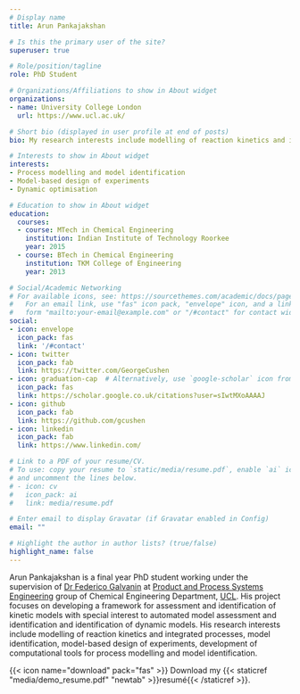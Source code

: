 ```yaml
---
# Display name
title: Arun Pankajakshan

# Is this the primary user of the site?
superuser: true

# Role/position/tagline
role: PhD Student

# Organizations/Affiliations to show in About widget
organizations:
- name: University College London
  url: https://www.ucl.ac.uk/

# Short bio (displayed in user profile at end of posts)
bio: My research interests include modelling of reaction kinetics and integrated processes, model identification, model-based design of experiments, development of computational tools for process modelling and identification.

# Interests to show in About widget
interests:
- Process modelling and model identification
- Model-based design of experiments
- Dynamic optimisation

# Education to show in About widget
education:
  courses:
  - course: MTech in Chemical Engineering
    institution: Indian Institute of Technology Roorkee
    year: 2015
  - course: BTech in Chemical Engineering
    institution: TKM College of Engineering
    year: 2013

# Social/Academic Networking
# For available icons, see: https://sourcethemes.com/academic/docs/page-builder/#icons
#   For an email link, use "fas" icon pack, "envelope" icon, and a link in the
#   form "mailto:your-email@example.com" or "/#contact" for contact widget.
social:
- icon: envelope
  icon_pack: fas
  link: '/#contact'
- icon: twitter
  icon_pack: fab
  link: https://twitter.com/GeorgeCushen
- icon: graduation-cap  # Alternatively, use `google-scholar` icon from `ai` icon pack
  icon_pack: fas
  link: https://scholar.google.co.uk/citations?user=sIwtMXoAAAAJ
- icon: github
  icon_pack: fab
  link: https://github.com/gcushen
- icon: linkedin
  icon_pack: fab
  link: https://www.linkedin.com/

# Link to a PDF of your resume/CV.
# To use: copy your resume to `static/media/resume.pdf`, enable `ai` icons in `params.toml`, 
# and uncomment the lines below.
# - icon: cv
#   icon_pack: ai
#   link: media/resume.pdf

# Enter email to display Gravatar (if Gravatar enabled in Config)
email: ""

# Highlight the author in author lists? (true/false)
highlight_name: false
---
```


Arun Pankajakshan is a final year PhD student working under the supervision of [Dr Federico Galvanin](https://www.ucl.ac.uk/chemical-engineering/people/dr-federico-galvanin/) at [Product and Process Systems Engineering](https://www.ucl.ac.uk/chemical-engineering/research/research-groups/product-and-process-systems-engineering/) group of Chemical Engineering Department, [UCL](https://www.ucl.ac.uk/). His project focuses on developing a framework for assessment and identification of kinetic models with special interest to automated model assessment and identification and identification of dynamic models. His research interests include modelling of reaction kinetics and integrated processes, model identification, model-based design of experiments, development of computational tools for process modelling and model identification.

{{< icon name="download" pack="fas" >}} Download my {{< staticref "media/demo_resume.pdf" "newtab" >}}resumé{{< /staticref >}}.
